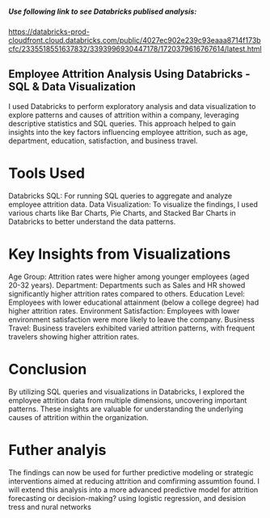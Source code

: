 ##### Use following link to see Databricks publised analysis:
https://databricks-prod-cloudfront.cloud.databricks.com/public/4027ec902e239c93eaaa8714f173bcfc/2335518551637832/3393996930447178/1720379616767614/latest.html

## Employee Attrition Analysis Using Databricks - SQL & Data Visualization
I used Databricks to perform exploratory analysis and data visualization to explore patterns and causes of attrition within a company, leveraging descriptive statistics and SQL queries. This approach helped to gain insights into the key factors influencing employee attrition, such as age, department, education, satisfaction, and business travel.

# Tools Used
Databricks SQL: For running SQL queries to aggregate and analyze employee attrition data.
Data Visualization: To visualize the findings, I used various charts like Bar Charts, Pie Charts, and Stacked Bar Charts in Databricks to better understand the data patterns.

# Key Insights from Visualizations
Age Group: Attrition rates were higher among younger employees (aged 20-32 years).
Department: Departments such as Sales and HR showed significantly higher attrition rates compared to others.
Education Level: Employees with lower educational attainment (below a college degree) had higher attrition rates.
Environment Satisfaction: Employees with lower environment satisfaction were more likely to leave the company.
Business Travel: Business travelers exhibited varied attrition patterns, with frequent travelers showing higher attrition rates.

# Conclusion
By utilizing SQL queries and visualizations in Databricks, I explored the employee attrition data from multiple dimensions, uncovering important patterns. These insights are valuable for understanding the underlying causes of attrition within the organization.

# Futher analyis

The findings can now be used for further predictive modeling or strategic interventions aimed at reducing attrition and comfirming assumtion found. I will extend this analysis into a more advanced predictive model for attrition forecasting or decision-making? using logistic regression, and desision tress and nural networks
